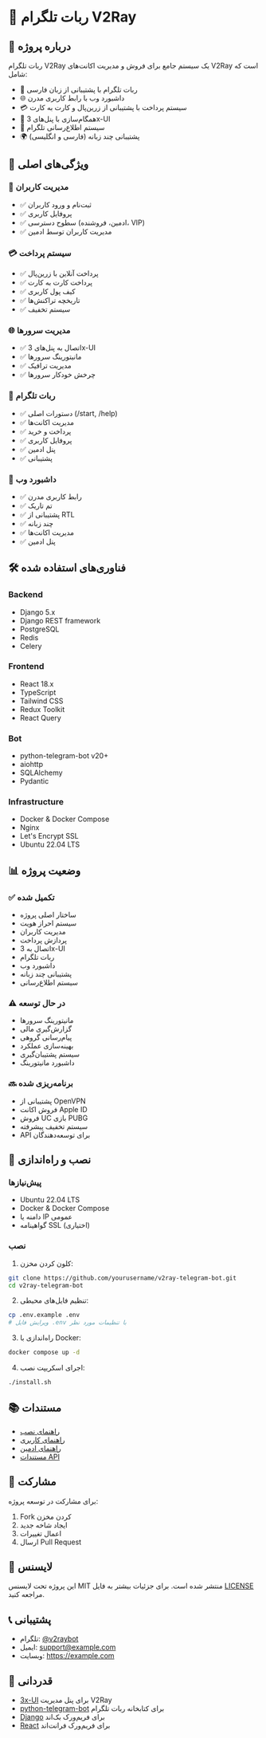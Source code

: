 # 🤖 ربات تلگرام V2Ray

## 📝 درباره پروژه
ربات تلگرام V2Ray یک سیستم جامع برای فروش و مدیریت اکانت‌های V2Ray است که شامل:
- 🤖 ربات تلگرام با پشتیبانی از زبان فارسی
- 🌐 داشبورد وب با رابط کاربری مدرن
- 💳 سیستم پرداخت با پشتیبانی از زرین‌پال و کارت به کارت
- 🔄 همگام‌سازی با پنل‌های 3x-UI
- 🔔 سیستم اطلاع‌رسانی تلگرام
- 🌍 پشتیبانی چند زبانه (فارسی و انگلیسی)

## 🚀 ویژگی‌های اصلی

### 👥 مدیریت کاربران
- ✅ ثبت‌نام و ورود کاربران
- ✅ پروفایل کاربری
- ✅ سطوح دسترسی (ادمین، فروشنده، VIP)
- ✅ مدیریت کاربران توسط ادمین

### 💳 سیستم پرداخت
- ✅ پرداخت آنلاین با زرین‌پال
- ✅ پرداخت کارت به کارت
- ✅ کیف پول کاربری
- ✅ تاریخچه تراکنش‌ها
- ✅ سیستم تخفیف

### 🌐 مدیریت سرورها
- ✅ اتصال به پنل‌های 3x-UI
- ✅ مانیتورینگ سرورها
- ✅ مدیریت ترافیک
- ✅ چرخش خودکار سرورها

### 📱 ربات تلگرام
- ✅ دستورات اصلی (/start, /help)
- ✅ مدیریت اکانت‌ها
- ✅ پرداخت و خرید
- ✅ پروفایل کاربری
- ✅ پنل ادمین
- ✅ پشتیبانی

### 🎨 داشبورد وب
- ✅ رابط کاربری مدرن
- ✅ تم تاریک
- ✅ پشتیبانی از RTL
- ✅ چند زبانه
- ✅ مدیریت اکانت‌ها
- ✅ پنل ادمین

## 🛠️ فناوری‌های استفاده شده

### Backend
- Django 5.x
- Django REST framework
- PostgreSQL
- Redis
- Celery

### Frontend
- React 18.x
- TypeScript
- Tailwind CSS
- Redux Toolkit
- React Query

### Bot
- python-telegram-bot v20+
- aiohttp
- SQLAlchemy
- Pydantic

### Infrastructure
- Docker & Docker Compose
- Nginx
- Let's Encrypt SSL
- Ubuntu 22.04 LTS

## 📊 وضعیت پروژه

### ✅ تکمیل شده
- ساختار اصلی پروژه
- سیستم احراز هویت
- مدیریت کاربران
- پردازش پرداخت
- اتصال به 3x-UI
- ربات تلگرام
- داشبورد وب
- پشتیبانی چند زبانه
- سیستم اطلاع‌رسانی

### ⚠️ در حال توسعه
- مانیتورینگ سرورها
- گزارش‌گیری مالی
- پیام‌رسانی گروهی
- بهینه‌سازی عملکرد
- سیستم پشتیبان‌گیری
- داشبورد مانیتورینگ

### 🔜 برنامه‌ریزی شده
- پشتیبانی از OpenVPN
- فروش اکانت Apple ID
- فروش UC بازی PUBG
- سیستم تخفیف پیشرفته
- API برای توسعه‌دهندگان

## 🚀 نصب و راه‌اندازی

### پیش‌نیازها
- Ubuntu 22.04 LTS
- Docker & Docker Compose
- دامنه یا IP عمومی
- گواهینامه SSL (اختیاری)

### نصب
1. کلون کردن مخزن:
```bash
git clone https://github.com/yourusername/v2ray-telegram-bot.git
cd v2ray-telegram-bot
```

2. تنظیم فایل‌های محیطی:
```bash
cp .env.example .env
# ویرایش فایل .env با تنظیمات مورد نظر
```

3. راه‌اندازی با Docker:
```bash
docker compose up -d
```

4. اجرای اسکریپت نصب:
```bash
./install.sh
```

## 📚 مستندات
- [راهنمای نصب](docs/installation-fa.md)
- [راهنمای کاربری](docs/user-guide-fa.md)
- [راهنمای ادمین](docs/admin-guide-fa.md)
- [مستندات API](docs/api-fa.md)

## 🤝 مشارکت
برای مشارکت در توسعه پروژه:
1. Fork کردن مخزن
2. ایجاد شاخه جدید
3. اعمال تغییرات
4. ارسال Pull Request

## 📝 لایسنس
این پروژه تحت لایسنس MIT منتشر شده است. برای جزئیات بیشتر به فایل [LICENSE](LICENSE) مراجعه کنید.

## 📞 پشتیبانی
- تلگرام: [@v2raybot](https://t.me/v2raybot)
- ایمیل: support@example.com
- وبسایت: https://example.com

## 🙏 قدردانی
- [3x-UI](https://github.com/MHSanaei/3x-ui) برای پنل مدیریت V2Ray
- [python-telegram-bot](https://github.com/python-telegram-bot/python-telegram-bot) برای کتابخانه ربات تلگرام
- [Django](https://www.djangoproject.com/) برای فریم‌ورک بک‌اند
- [React](https://reactjs.org/) برای فریم‌ورک فرانت‌اند 